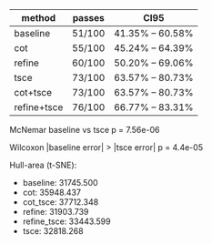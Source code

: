 | method | passes | CI95 |
|--------|--------|------|
| baseline   | 51/100 | 41.35% – 60.58% |
| cot        | 55/100 | 45.24% – 64.39% |
| refine     | 60/100 | 50.20% – 69.06% |
| tsce       | 73/100 | 63.57% – 80.73% |
| cot+tsce   | 73/100 | 63.57% – 80.73% |
| refine+tsce | 76/100 | 66.77% – 83.31% |

McNemar baseline vs tsce p = 7.56e-06

Wilcoxon |baseline error| > |tsce error| p = 4.4e-05

Hull-area (t-SNE):
* baseline: 31745.500
* cot: 35948.437
* cot_tsce: 37712.348
* refine: 31903.739
* refine_tsce: 33443.599
* tsce: 32818.268
